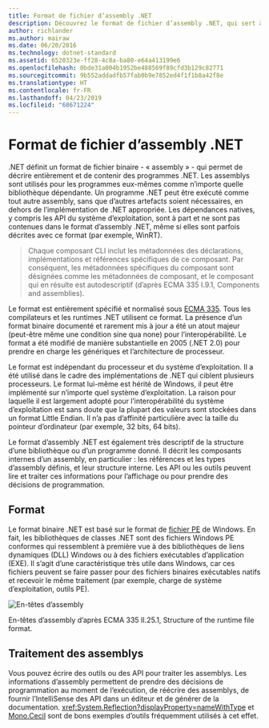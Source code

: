 ```yaml
---
title: Format de fichier d’assembly .NET
description: Découvrez le format de fichier d’assembly .NET, qui sert à décrire et à contenir les bibliothèques et les applications .NET.
author: richlander
ms.author: mairaw
ms.date: 06/20/2016
ms.technology: dotnet-standard
ms.assetid: 6520323e-ff28-4c8a-ba80-e64a413199e6
ms.openlocfilehash: 0bde31a004b1952be488569f89cfd3b129c82771
ms.sourcegitcommit: 9b552addadfb57fab0b9e7852ed4f1f1b8a42f8e
ms.translationtype: HT
ms.contentlocale: fr-FR
ms.lasthandoff: 04/23/2019
ms.locfileid: "68671224"
---
```

# <a name="net-assembly-file-format"></a>Format de fichier d’assembly .NET

.NET définit un format de fichier binaire - « assembly » - qui permet de décrire entièrement et de contenir des programmes .NET. Les assemblys sont utilisés pour les programmes eux-mêmes comme n’importe quelle bibliothèque dépendante. Un programme .NET peut être exécuté comme tout autre assembly, sans que d’autres artefacts soient nécessaires, en dehors de l’implémentation de .NET appropriée. Les dépendances natives, y compris les API du système d’exploitation, sont à part et ne sont pas contenues dans le format d’assembly .NET, même si elles sont parfois décrites avec ce format (par exemple, WinRT).

> Chaque composant CLI inclut les métadonnées des déclarations, implémentations et références spécifiques de ce composant. Par conséquent, les métadonnées spécifiques du composant sont désignées comme les métadonnées de composant, et le composant qui en résulte est autodescriptif (d’après ECMA 335 I.9.1, Components and assemblies).

Le format est entièrement spécifié et normalisé sous [ECMA 335](https://www.ecma-international.org/publications/standards/Ecma-335.htm). Tous les compilateurs et les runtimes .NET utilisent ce format. La présence d’un format binaire documenté et rarement mis à jour a été un atout majeur (peut-être même une condition sine qua none) pour l’interopérabilité. Le format a été modifié de manière substantielle en 2005 (.NET 2.0) pour prendre en charge les génériques et l’architecture de processeur.

Le format est indépendant du processeur et du système d’exploitation. Il a été utilisé dans le cadre des implémentations de .NET qui ciblent plusieurs processeurs. Le format lui-même est hérité de Windows, il peut être implémenté sur n’importe quel système d’exploitation. La raison pour laquelle il est largement adopté pour l’interopérabilité du système d’exploitation est sans doute que la plupart des valeurs sont stockées dans un format Little Endian. Il n’a pas d’affinité particulière avec la taille du pointeur d’ordinateur (par exemple, 32 bits, 64 bits).

Le format d’assembly .NET est également très descriptif de la structure d’une bibliothèque ou d’un programme donné. Il décrit les composants internes d’un assembly, en particulier : les références et les types d’assembly définis, et leur structure interne. Les API ou les outils peuvent lire et traiter ces informations pour l’affichage ou pour prendre des décisions de programmation.

## <a name="format"></a>Format

Le format binaire .NET est basé sur le format de [fichier PE](https://en.wikipedia.org/wiki/Portable_Executable) de Windows. En fait, les bibliothèques de classes .NET sont des fichiers Windows PE conformes qui ressemblent à première vue à des bibliothèques de liens dynamiques (DLL) Windows ou à des fichiers exécutables d’application (EXE). Il s’agit d’une caractéristique très utile dans Windows, car ces fichiers peuvent se faire passer pour des fichiers binaires exécutables natifs et recevoir le même traitement (par exemple, charge de système d’exploitation, outils PE).

![En-têtes d’assembly](../media/assembly-format/assembly-headers.png)

En-têtes d’assembly d’après ECMA 335 II.25.1, Structure of the runtime file format.

## <a name="processing-the-assemblies"></a>Traitement des assemblys

Vous pouvez écrire des outils ou des API pour traiter les assemblys. Les informations d’assembly permettent de prendre des décisions de programmation au moment de l’exécution, de réécrire des assemblys, de fournir l’IntelliSense des API dans un éditeur et de générer de la documentation. <xref:System.Reflection?displayProperty=nameWithType> et [Mono.Cecil](https://www.mono-project.com/docs/tools+libraries/libraries/Mono.Cecil/) sont de bons exemples d’outils fréquemment utilisés à cet effet.
